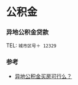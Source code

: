 # 公积金

### 异地公积金贷款

TEL: `城市区号＋ 12329`

### 参考

- [异地公积金买房可行么？](https://www.zhihu.com/question/51588837/answer/362252123)
